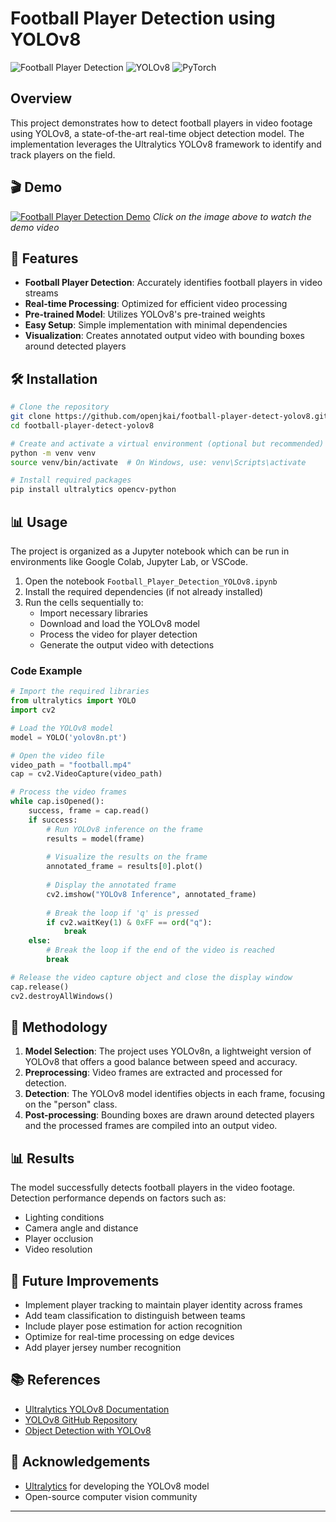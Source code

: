 # Football Player Detection using YOLOv8

![Football Player Detection](https://img.shields.io/badge/Computer%20Vision-Object%20Detection-blue)
![YOLOv8](https://img.shields.io/badge/Model-YOLOv8-brightgreen)
![PyTorch](https://img.shields.io/badge/Framework-PyTorch-orange)

## Overview

This project demonstrates how to detect football players in video footage using YOLOv8, a state-of-the-art real-time object detection model. The implementation leverages the Ultralytics YOLOv8 framework to identify and track players on the field.

## 🎬 Demo

[![Football Player Detection Demo](https://img.youtube.com/vi/AXp5uXWnYQA/0.jpg)](https://youtu.be/AXp5uXWnYQA)
*Click on the image above to watch the demo video*

## 🚀 Features

- **Football Player Detection**: Accurately identifies football players in video streams
- **Real-time Processing**: Optimized for efficient video processing
- **Pre-trained Model**: Utilizes YOLOv8's pre-trained weights
- **Easy Setup**: Simple implementation with minimal dependencies
- **Visualization**: Creates annotated output video with bounding boxes around detected players

## 🛠️ Installation

```bash
# Clone the repository
git clone https://github.com/openjkai/football-player-detect-yolov8.git
cd football-player-detect-yolov8

# Create and activate a virtual environment (optional but recommended)
python -m venv venv
source venv/bin/activate  # On Windows, use: venv\Scripts\activate

# Install required packages
pip install ultralytics opencv-python
```

## 📊 Usage

The project is organized as a Jupyter notebook which can be run in environments like Google Colab, Jupyter Lab, or VSCode.

1. Open the notebook `Football_Player_Detection_YOLOv8.ipynb`
2. Install the required dependencies (if not already installed)
3. Run the cells sequentially to:
   - Import necessary libraries
   - Download and load the YOLOv8 model
   - Process the video for player detection
   - Generate the output video with detections

### Code Example

```python
# Import the required libraries
from ultralytics import YOLO
import cv2

# Load the YOLOv8 model
model = YOLO('yolov8n.pt')

# Open the video file
video_path = "football.mp4"
cap = cv2.VideoCapture(video_path)

# Process the video frames
while cap.isOpened():
    success, frame = cap.read()
    if success:
        # Run YOLOv8 inference on the frame
        results = model(frame)
        
        # Visualize the results on the frame
        annotated_frame = results[0].plot()
        
        # Display the annotated frame
        cv2.imshow("YOLOv8 Inference", annotated_frame)
        
        # Break the loop if 'q' is pressed
        if cv2.waitKey(1) & 0xFF == ord("q"):
            break
    else:
        # Break the loop if the end of the video is reached
        break

# Release the video capture object and close the display window
cap.release()
cv2.destroyAllWindows()
```

## 📝 Methodology

1. **Model Selection**: The project uses YOLOv8n, a lightweight version of YOLOv8 that offers a good balance between speed and accuracy.
2. **Preprocessing**: Video frames are extracted and processed for detection.
3. **Detection**: The YOLOv8 model identifies objects in each frame, focusing on the "person" class.
4. **Post-processing**: Bounding boxes are drawn around detected players and the processed frames are compiled into an output video.

## 📊 Results

The model successfully detects football players in the video footage. Detection performance depends on factors such as:
- Lighting conditions
- Camera angle and distance
- Player occlusion
- Video resolution

## 🔮 Future Improvements

- Implement player tracking to maintain player identity across frames
- Add team classification to distinguish between teams
- Include player pose estimation for action recognition
- Optimize for real-time processing on edge devices
- Add player jersey number recognition

## 📚 References

- [Ultralytics YOLOv8 Documentation](https://docs.ultralytics.com/)
- [YOLOv8 GitHub Repository](https://github.com/ultralytics/ultralytics)
- [Object Detection with YOLOv8](https://learnopencv.com/ultralytics-yolov8/)


## 👏 Acknowledgements

- [Ultralytics](https://ultralytics.com/) for developing the YOLOv8 model
- Open-source computer vision community

---
